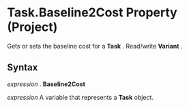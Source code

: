 
# Task.Baseline2Cost Property (Project)

Gets or sets the baseline cost for a  **Task** . Read/write **Variant** .


## Syntax

 _expression_ . **Baseline2Cost**

 _expression_ A variable that represents a **Task** object.

